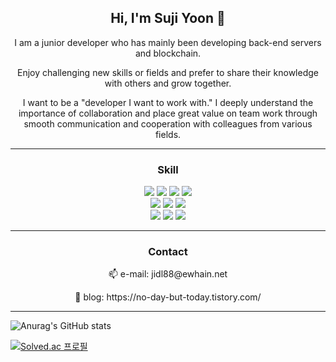 
<div align="center">
<h2>Hi, I'm Suji Yoon 👋 </h2>
<p>I am a junior developer who has mainly been developing back-end servers and blockchain. </p>
<p>Enjoy challenging new skills or fields and prefer to share their knowledge with others and grow together. </p>
<p>I want to be a "developer I want to work with." I deeply understand the importance of collaboration and place great value on team work through smooth communication and cooperation with colleagues from various fields.</p>
</div>

***

<div align="center">
  <h3>Skill</h3>
  <div>
    <img src="https://img.shields.io/badge/JavaScript-F7DF1E?style=for-the-badge&logo=javascript&logoColor=white"/>
    <img src="https://img.shields.io/badge/TypeScript-3178C6?style=for-the-badge&logo=typescript&logoColor=white">
    <img src="https://img.shields.io/badge/Java-007396?style=for-the-badge&logo=OpenJDK&logoColor=white"/>
    <img src="https://img.shields.io/badge/Python-3776AB?style=for-the-badge&logo=python&logoColor=white"/>
  </div>
  <div>
    <img src="https://img.shields.io/badge/Nest.js-E0234E?style=for-the-badge&logo=nestjs&logoColor=white"/>
    <img src="https://img.shields.io/badge/SpringBoot-6DB33F?style=for-the-badge&logo=springboot&logoColor=white"/>
    <img src="https://img.shields.io/badge/React.js-61DAFB?style=for-the-badge&logo=react&logoColor=white"/>
  </div>
  <div>
    <img src="https://img.shields.io/badge/AWS-232F3E?style=for-the-badge&logo=amazonaws&logoColor=white"/>
    <img src="https://img.shields.io/badge/MySQL-4479A1?style=for-the-badge&logo=mysql&logoColor=white"/>
    <img src="https://img.shields.io/badge/PostgreSQL-4169E1?style=for-the-badge&logo=postgresql&logoColor=white"/>
  </div>
</div>

***

<div align="center">
  <h3>Contact</h3>
  <p>📫 e-mail: jidl88@ewhain.net</p>
  <p>📝 blog: https://no-day-but-today.tistory.com/</p>
</div>

***
<div>
  
  ![Anurag's GitHub stats](https://github-readme-stats.vercel.app/api?username=Yoon-Suji&show_icons=true&theme=radical)
  
  [![Solved.ac
  프로필](http://mazassumnida.wtf/api/v2/generate_badge?boj=ysgg5045)](https://solved.ac/ysgg5045)
</div>
